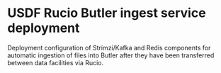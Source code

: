 # USDF Rucio Butler ingest service deployment
Deployment configuration of Strimzi/Kafka and Redis components for automatic ingestion of files into Butler after they have been transferred between data facilities via Rucio. 
